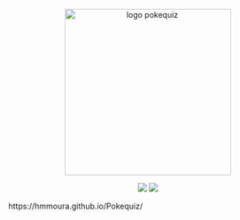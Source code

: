 <p align="center">
<img width="300" height="300" alt="logo pokequiz" src="https://github.com/user-attachments/assets/dab169ab-1153-4259-9674-ea204982b38c" />
</p>
<p align="center">
<img loading="lazy" src="https://img.shields.io/badge/Em%20desenvolvimento%20-%20Em%20desenvolvimento?label=Status"/>
<img loading="lazy" src="	https://img.shields.io/github/stars/henriquesebastiao/badges"/>
</p>
https://hmmoura.github.io/Pokequiz/


